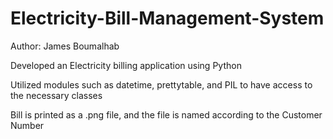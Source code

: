 # Electricity-Bill-Management-System

Author: James Boumalhab

Developed an Electricity billing application using Python

Utilized modules such as datetime, prettytable, and PIL to have access to the necessary classes

Bill is printed as a .png file, and the file is named according to the Customer Number
